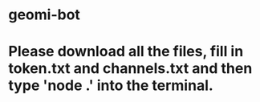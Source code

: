 # geomi-bot
# Please download all the files, fill in token.txt and channels.txt and then type 'node .' into the terminal.
